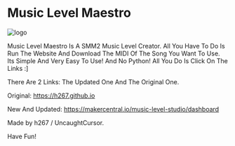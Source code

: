 # Music Level Maestro

![logo](https://user-images.githubusercontent.com/123649255/232172315-d22ea589-8b60-4dbe-b67b-e0bbcb1eacef.png)




Music Level Maestro Is A SMM2 Music Level Creator. All You Have To Do Is Run The Website And Download The MIDI Of The Song You Want To Use.
Its Simple And Very Easy To Use! And No Python! All You Do Is Click On The Links :]

There Are 2 Links: The Updated One And The Original One.

Original: https://h267.github.io

New And Updated: https://makercentral.io/music-level-studio/dashboard 


 Made by h267 / UncaughtCursor. 

Have Fun!
